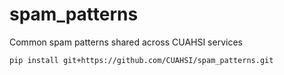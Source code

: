 # spam_patterns

Common spam patterns shared across CUAHSI services

```
pip install git+https://github.com/CUAHSI/spam_patterns.git
```